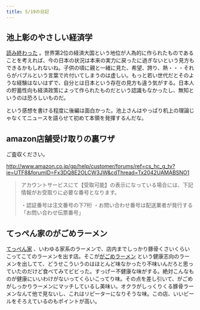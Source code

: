 ```yaml
---
title: 5/19の日記
---
```


## 池上彰のやさしい経済学

[読み終わった](http://www.amazon.co.jp/%E6%B1%A0%E4%B8%8A%E5%BD%B0%E3%81%AE%E3%82%84%E3%81%95%E3%81%97%E3%81%84%E7%B5%8C%E6%B8%88%E5%AD%A6-2-%E3%83%8B%E3%83%A5%E3%83%BC%E3%82%B9%E3%81%8C%E3%82%8F%E3%81%8B%E3%82%8B-%E6%97%A5%E7%B5%8C%E3%83%93%E3%82%B8%E3%83%8D%E3%82%B9%E4%BA%BA%E6%96%87%E5%BA%AB-%E6%B1%A0%E4%B8%8A/dp/4532197112%3FSubscriptionId%3D15SMZCTB9V8NGR2TW082%26tag%3Ddays0aa-22%26linkCode%3Dxm2%26camp%3D2025%26creative%3D165953%26creativeASIN%3D4532197112) 。世界第2位の経済大国という地位が人為的に作られたものであることを考えれば、今の日本の状況は本来の実力に戻ったに過ぎないという見方もできるかもしれないね。子供の頃に親と一緒に見た、希望、誇り、熱・・・それらがバブルという言葉で片付いてしまうのは虚しい。もっと若い世代だとそのような経験はないはずで、自分とは日本という存在の見方も違う気がする。日本人の貯蓄性向も経済政策によって作られたものだという認識もなかったし、無知というのは恐ろしいものだ。

という感想を書ける程度に後編は面白かった。池上さんはやっぱり机上の理論じゃなくてニュースを語らせて初めて本領を発揮するんだな。

## amazon店舗受け取りの裏ワザ

ご査収ください。

http://www.amazon.co.jp/gp/help/customer/forums/ref=cs_hc_g_tv?ie=UTF8&forumID=Fx3DQ8E2OLCW3JW&cdThread=Tx2042UAMABSNO1

> アカウントサービスにて【受取可能】の表示になっている場合には、下記情報がお受取りに必要な番号となります。
> 
> ・認証番号は注文番号の下7桁
> ・お問い合わせ番号は配送業者が発行する「お問い合わせ伝票番号」

## てっぺん家のがごめラーメン

[てっぺん家](http://www.teppenya.com/) 、いわゆる家系のラーメンで、店内までしっかり豚骨くさいくらいこってこてのラーメンを出す店。そこが[がごめラーメン](http://www.teppenya.com/gagome.html) という健康志向のラーメンを出してて、どうせこういうのはほとんど味なかったり不味いんだろと思っていたのだけど食べてみてビビった。すっげー不健康な味がする。絶対こんなものが健康にいいわけがないってくらいこってり味。その点を差し引いて、がごめがしっかりラーメンにマッチしているし美味い。オクラがしっくりくる豚骨ラーメンなんて他で見ないし、これはリピーターになりそうな味。この店、いいビールをそろえているのもポイントが高い。
